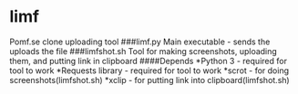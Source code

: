 # limf
Pomf.se clone uploading tool
###limf.py
Main executable - sends the uploads the file
###limfshot.sh
Tool for making screenshots, uploading them, and putting link in clipboard
####Depends
*Python 3 - required for tool to work
*Requests library - required for tool to work
*scrot - for doing screenshots(limfshot.sh)
*xclip - for putting link into clipboard(limfshot.sh)

